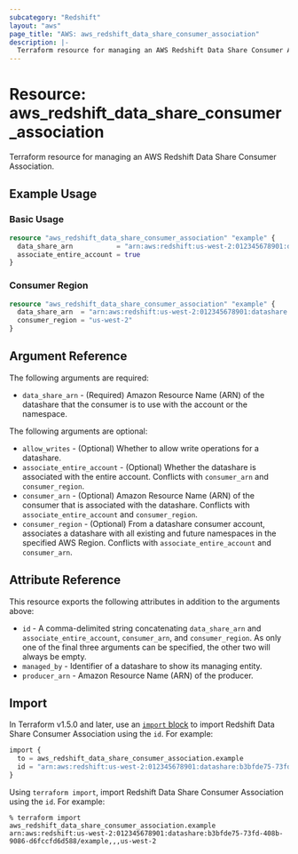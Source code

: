 ```yaml
---
subcategory: "Redshift"
layout: "aws"
page_title: "AWS: aws_redshift_data_share_consumer_association"
description: |-
  Terraform resource for managing an AWS Redshift Data Share Consumer Association.
---
```

# Resource: aws_redshift_data_share_consumer_association

Terraform resource for managing an AWS Redshift Data Share Consumer Association.

## Example Usage

### Basic Usage

```terraform
resource "aws_redshift_data_share_consumer_association" "example" {
  data_share_arn           = "arn:aws:redshift:us-west-2:012345678901:datashare:b3bfde75-73fd-408b-9086-d6fccfd6d588/example"
  associate_entire_account = true
}
```

### Consumer Region

```terraform
resource "aws_redshift_data_share_consumer_association" "example" {
  data_share_arn  = "arn:aws:redshift:us-west-2:012345678901:datashare:b3bfde75-73fd-408b-9086-d6fccfd6d588/example"
  consumer_region = "us-west-2"
}
```

## Argument Reference

The following arguments are required:

* `data_share_arn` - (Required) Amazon Resource Name (ARN) of the datashare that the consumer is to use with the account or the namespace.

The following arguments are optional:

* `allow_writes` - (Optional) Whether to allow write operations for a datashare.
* `associate_entire_account` - (Optional) Whether the datashare is associated with the entire account. Conflicts with `consumer_arn` and `consumer_region`.
* `consumer_arn` - (Optional) Amazon Resource Name (ARN) of the consumer that is associated with the datashare. Conflicts with `associate_entire_account` and `consumer_region`.
* `consumer_region` - (Optional) From a datashare consumer account, associates a datashare with all existing and future namespaces in the specified AWS Region. Conflicts with `associate_entire_account` and `consumer_arn`.

## Attribute Reference

This resource exports the following attributes in addition to the arguments above:

* `id` - A comma-delimited string concatenating `data_share_arn` and `associate_entire_account`, `consumer_arn`, and `consumer_region`. As only one of the final three arguments can be specified, the other two will always be empty.
* `managed_by` - Identifier of a datashare to show its managing entity.
* `producer_arn` - Amazon Resource Name (ARN) of the producer.

## Import

In Terraform v1.5.0 and later, use an [`import` block](https://developer.hashicorp.com/terraform/language/import) to import Redshift Data Share Consumer Association using the `id`. For example:

```terraform
import {
  to = aws_redshift_data_share_consumer_association.example
  id = "arn:aws:redshift:us-west-2:012345678901:datashare:b3bfde75-73fd-408b-9086-d6fccfd6d588/example,,,us-west-2"
}
```

Using `terraform import`, import Redshift Data Share Consumer Association using the `id`. For example:

```console
% terraform import aws_redshift_data_share_consumer_association.example arn:aws:redshift:us-west-2:012345678901:datashare:b3bfde75-73fd-408b-9086-d6fccfd6d588/example,,,us-west-2
```
